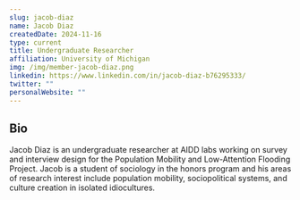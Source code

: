 ```yaml
---
slug: jacob-diaz
name: Jacob Diaz
createdDate: 2024-11-16
type: current
title: Undergraduate Researcher
affiliation: University of Michigan
img: /img/member-jacob-diaz.png
linkedin: https://www.linkedin.com/in/jacob-diaz-b76295333/
twitter: ""
personalWebsite: ""
---
```


## Bio
Jacob Diaz is an undergraduate researcher at AIDD labs working on survey and interview design for the Population Mobility and Low-Attention Flooding Project. Jacob is a student of sociology in the honors program and his areas of research interest include population mobility, sociopolitical systems, and culture creation in isolated idiocultures.